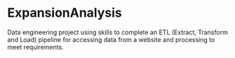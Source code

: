 # ExpansionAnalysis
Data engineering project using skills to complete an ETL (Extract, Transform and Load) pipeline for accessing data from a website and processing to meet requirements.

